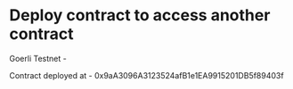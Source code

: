 # Deploy contract to access another contract

Goerli Testnet - 

Contract deployed at - 0x9aA3096A3123524afB1e1EA9915201DB5f89403f